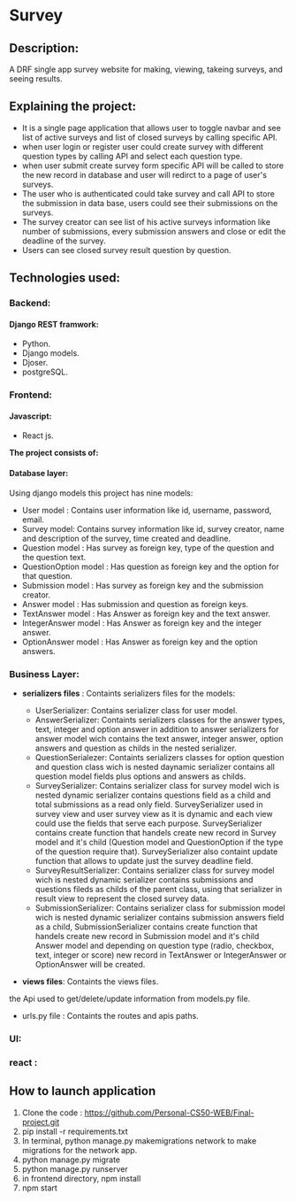 # Survey
## Description:

 A DRF single app survey website for making, viewing, takeing surveys, and seeing results.

## Explaining the project:
- It is a single page application that allows user to toggle navbar and see list of active surveys and list of closed surveys by calling specific API.
- when user login or register user could create survey with different question types by calling API and select each question type.
- when user submit create survey form specific API will be called to store the new record in database and user will redirct to a page of user's surveys.
- The user who is authenticated could take survey and call API  to store the submission in data base, users could see their submissions on the surveys. 
- The survey creator can see list of his active surveys information like number of submissions, every submission answers and close or edit the deadline of the survey.
- Users can see closed survey result question by question.

## Technologies used:

### Backend:

#### Django REST framwork:
- Python.
- Django models.
- Djoser.
- postgreSQL.

### Frontend:
#### Javascript:
- React js.


**The project consists of:**
#### **Database layer**:
 Using django models this project has nine models:
 - User model : Contains user information like id, username, password, email.
 - Survey model: Contains survey information like id, survey creator, name and description of the survey, time created and deadline.
 - Question model : Has survey as foreign key, type of the question and the question text.
 - QuestionOption model : Has question as foreign key and the option for that question.
 - Submission model : Has survey as foreign key and the submission creator.
 - Answer model : Has submission and question as foreign keys.
 - TextAnswer model : Has Answer as foreign key and the text answer.
 - IntegerAnswer model : Has Answer as foreign key and the integer answer.
 - OptionAnswer model : Has Answer as foreign key and the option answers.

### **Business Layer:**
- **serializers files** : Containts serializers files for the models:

   - UserSerializer: Contains serializer class for user model.
   - AnswerSerializer: Containts serializers classes for the answer types, text, integer and option answer in addition to answer serializers for answer model wich           contains the text answer, integer answer, option answers and question as childs in the nested serializer.
   - QuestionSerialezer: Containts serializers classes for option question and question class wich is nested daynamic serializer contains all question model fields           plus options and answers as childs.
   - SurveySerializer: Contains serializer class for survey model wich is nested dynamic serializer contains questions field as a child and total submissions as a read       only field.
     SurveySerializer used in survey view and user survey view as it is dynamic and each view could use the fields that serve each purpose.
     SurveySerializer contains create function that handels create new record in Survey model and it's child (Question model and  QuestionOption if the type of the         question require that). SurveySerializer also containt update function that allows to update just the survey deadline field.
   - SurveyResultSerializer: Contains serializer class for survey model wich is nested dynamic serializer contains submissions and questions fileds as childs of the         parent class, using that serializer in result view to represent the closed survey data.
   - SubmissionSerializer:  Contains serializer class for submission model wich is nested dynamic serializer contains submission answers field as a child,     SubmissionSerializer contains create function that handels create new record in Submission model and it's child Answer model and depending on question type (radio, checkbox, text, integer or score) new record in TextAnswer or IntegerAnswer or OptionAnswer will be created.
   


- **views files**: Containts the views files.


the Api used to get/delete/update information from models.py file.
- urls.py file : Containts the routes and apis paths.

### **UI:**
 ### **react** : 



## How to launch application

1. Clone the code : https://github.com/Personal-CS50-WEB/Final-project.git
2. pip install -r requirements.txt
3. In terminal, python manage.py makemigrations network to make migrations for the network app.
4. python manage.py migrate
5. python manage.py runserver
6. in frontend directory, npm install 
7. npm start
